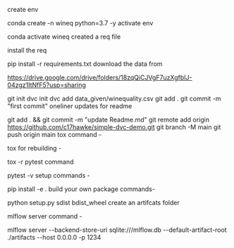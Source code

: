 create env

conda create -n wineq python=3.7 -y
activate env

conda activate wineq
created a req file

install the req

pip install -r requirements.txt
download the data from

https://drive.google.com/drive/folders/18zqQiCJVgF7uzXgfbIJ-04zgz1ItNfF5?usp=sharing

git init
dvc init 
dvc add data_given/winequality.csv
git add .
git commit -m "first commit"
oneliner updates for readme

git add . && git commit -m "update Readme.md"
git remote add origin https://github.com/c17hawke/simple-dvc-demo.git
git branch -M main
git push origin main
tox command -

tox
for rebuilding -

tox -r 
pytest command

pytest -v
setup commands -

pip install -e . 
build your own package commands-

python setup.py sdist bdist_wheel
create an artifcats folder

mlflow server command -

mlflow server
--backend-store-uri sqlite:///mlflow.db
--default-artifact-root ./artifacts
--host 0.0.0.0 -p 1234